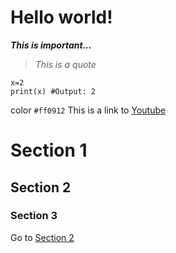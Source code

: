 # Hello world!
***This is important...***
> *This is a quote*
```
x=2
print(x) #Output: 2
```
color `#ff0912`
This is a link to [Youtube](https://www.youtube.com)

# Section 1

## Section 2

### Section 3
Go to [Section 2](#section-1)
